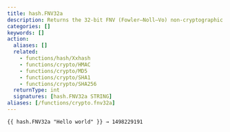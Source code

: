 ```yaml
---
title: hash.FNV32a
description: Returns the 32-bit FNV (Fowler–Noll–Vo) non-cryptographic hash of the given string.
categories: []
keywords: []
action:
  aliases: []
  related:
    - functions/hash/Xxhash
    - functions/crypto/HMAC
    - functions/crypto/MD5
    - functions/crypto/SHA1
    - functions/crypto/SHA256
  returnType: int
  signatures: [hash.FNV32a STRING]
aliases: [/functions/crypto.fnv32a]
---
```


```go-html-template
{{ hash.FNV32a "Hello world" }} → 1498229191
```
